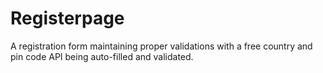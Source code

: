 # Registerpage

A registration form maintaining proper validations with a free
country and pin code API being auto-filled and validated.
